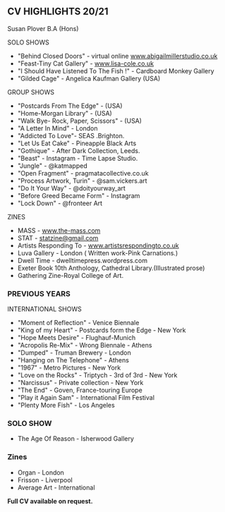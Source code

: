 ## CV HIGHLIGHTS 20/21

Susan Plover B.A (Hons)

SOLO SHOWS

- "Behind Closed Doors" - virtual online www.abigailmillerstudio.co.uk
- "Feast-Tiny Cat Gallery" - www.lisa-cole.co.uk
- "I Should Have Listened To The Fish !" - Cardboard Monkey Gallery
- "Gilded Cage" - Angelica Kaufman Gallery (USA)

GROUP SHOWS

- "Postcards From The Edge" - (USA)
- "Home-Morgan Library" - (USA)
- "Walk Bye- Rock, Paper, Scissors" - (USA)
- "A Letter In Mind" - London
- "Addicted To Love"- SEAS .Brighton.
- "Let Us Eat Cake" - Pineapple Black Arts 
- "Gothique" - After Dark Collection, Leeds.
- "Beast" - Instagram - Time Lapse Studio.
- "Jungle" - @katmapped
- "Open Fragment" - pragmatacollective.co.uk
- "Process Artwork, Turin" - @sam.vickers.art
- "Do It Your Way" - @doityourway_art
- "Before Greed Became Form" - Instagram
- "Lock Down" - @fronteer Art

ZINES

- MASS - www.the-mass.com
- STAT - statzine@gmail.com
- Artists Responding To - www.artistsrespondingto.co.uk
- Luva Gallery - London ( Written work-Pink Carnations.)
- Dwell Time - dwelltimepress.wordpress.com
- Exeter Book 10th Anthology, Cathedral Library.(Illustrated prose)
- Gathering Zine-Royal College of Art.


### PREVIOUS YEARS

INTERNATIONAL SHOWS

- "Moment of Reflection" - Venice Biennale
- "King of my Heart" - Postcards form the Edge - New York
- "Hope Meets Desire" - Flughauf-Munich
- "Acropolis Re-Mix" - Wrong Biennale - Athens
- "Dumped" - Truman Brewery - London
- "Hanging on The Telephone" - Athens
- "1967" - Metro Pictures - New York
- "Love on the Rocks" - Triptych - 3rd of 3rd - New York
- "Narcissus" - Private collection - New York
- "The End" - Goven, France-touring Europe
- "Play it Again Sam" - International Film Festival
- "Plenty More Fish" - Los Angeles


### SOLO SHOW

- The Age Of Reason - Isherwood Gallery

### Zines

- Organ - London
- Frisson - Liverpool
- Average Art - International

**Full CV available on request.**
